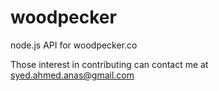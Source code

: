 # woodpecker
node.js API for woodpecker.co

Those interest in contributing can contact me at syed.ahmed.anas@gmail.com
